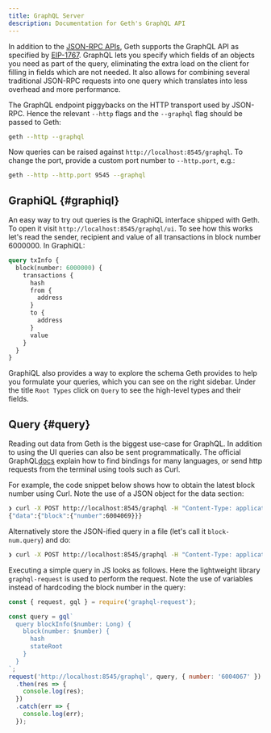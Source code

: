 ```yaml
---
title: GraphQL Server
description: Documentation for Geth's GraphQL API
---
```


In addition to the [JSON-RPC APIs](/docs/interacting_with_geth/RPC/server), Geth supports the GraphQL API as specified by [EIP-1767](https://eips.ethereum.org/EIPS/eip-1767). GraphQL lets you specify which fields of an objects you need as part of the query, eliminating the extra load on the client for filling in fields which are not needed. It also allows for combining several traditional JSON-RPC requests into one query which translates into less overhead and more performance.

The GraphQL endpoint piggybacks on the HTTP transport used by JSON-RPC. Hence the relevant `--http` flags and the `--graphql` flag should be passed to Geth:

```sh
geth --http --graphql
```

Now queries can be raised against `http://localhost:8545/graphql`. To change the port, provide a custom port number to `--http.port`, e.g.:

```sh
geth --http --http.port 9545 --graphql
```

## GraphiQL {#graphiql}

An easy way to try out queries is the GraphiQL interface shipped with Geth. To open it visit `http://localhost:8545/graphql/ui`. To see how this works let's read the sender, recipient and value of all transactions in block number 6000000. In GraphiQL:

```graphql
query txInfo {
  block(number: 6000000) {
    transactions {
      hash
      from {
        address
      }
      to {
        address
      }
      value
    }
  }
}
```

GraphiQL also provides a way to explore the schema Geth provides to help you formulate your queries, which you can see on the right sidebar. Under the title `Root Types` click on `Query` to see the high-level types and their fields.

## Query {#query}

Reading out data from Geth is the biggest use-case for GraphQL. In addition to using the UI queries can also be sent programmatically. The official GraphQL[docs](https://graphql.org/code/) explain how to find bindings for many languages, or send http requests from the terminal using tools such as Curl.

For example, the code snippet below shows how to obtain the latest block number using Curl. Note the use of a JSON object for the data section:

```sh
❯ curl -X POST http://localhost:8545/graphql -H "Content-Type: application/json" --data '{ "query": "query { block { number } }" }'
{"data":{"block":{"number":6004069}}}
```

Alternatively store the JSON-ified query in a file (let's call it `block-num.query`) and do:

```sh
❯ curl -X POST http://localhost:8545/graphql -H "Content-Type: application/json" --data '@block-num.query'
```

Executing a simple query in JS looks as follows. Here the lightweight library `graphql-request` is used to perform the request. Note the use of variables instead of hardcoding the block number in the query:

```js
const { request, gql } = require('graphql-request');

const query = gql`
  query blockInfo($number: Long) {
    block(number: $number) {
      hash
      stateRoot
    }
  }
`;
request('http://localhost:8545/graphql', query, { number: '6004067' })
  .then(res => {
    console.log(res);
  })
  .catch(err => {
    console.log(err);
  });
```
